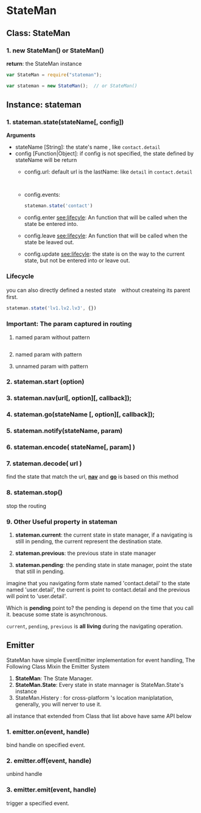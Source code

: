 # StateMan


## Class: StateMan

### 1. new StateMan() or StateMan()

__return__:  the StateMan instance


```javascript
var StateMan = require("stateman");

var stateman = new StateMan();  // or StateMan()

```


## Instance: stateman

### 1. stateman.state(stateName[, config])

__Arguments__

- stateName [String]: the state's name , like `contact.detail`
- config [Function|Object]: if config is not specified, the state defined by stateName will be return
	* config.url:  default url is the lastName: like `detail` in `contact.detail`
      ```js
		
	  ```
	
	* config.events:
	  ```javascript
	  stateman.state('contact')
      ```
            
	* config.enter [see:lifecyle](#lifecylce): An function that will be called when the state be entered into.
	* config.leave [see:lifecyle](#lifecylce): An function that will be called when the state be leaved out.
	* config.update [see:lifecyle](#lifecylce): the state is on the way to the current state, but not be entered into or leave out.

### Lifecycle

you can also directly defined a nested state　without createing its parent first. 

```javascript
stateman.state('lv1.lv2.lv3', {})
```



### __Important: The param captured in routing__

1. named param without pattern

```javascript

```

2. named param with pattern

3. unnamed param with pattern


<a name="start"></a>
### 2. stateman.__start__ (option)

<a name="nav"></a>
### 3. stateman.__nav__(url[, option][, callback]);

### 4. stateman.__go__(stateName [, option][, callback]);

### 5. stateman.__notify__(stateName, param)

### 6. stateman.encode( stateName[, param] )

### 7. stateman.decode( url )
find the state that match the url, [__nav__](#nav) and [__go__](#go) is based on this method

### 8. stateman.stop()

stop the routing

### 9. Other Useful property in stateman

1. __stateman.current__: 
	the current state in state manager, if a navigating is still in pending, the current represent the destination state. 

2. __stateman.previous__: 
	the previous state in state manager
	
3. __stateman.pending__: 
	the pending state in state manager, point the state that still in pending.

imagine that you navigating form state named 'contact.detail' to the state named 'user.detail', the current is point to contact.detail and the previous will point to 'user.detail'. 

Which is __pending__ point to? the pending is depend on the time that you call it. beacuse some state is asynchronous. 

`current`, `pending`, `previous` is __all living__ during the navigating operation.


## Emitter
StateMan have simple EventEmitter implementation for event handling, The Following Class Mixin the Emitter System

1. __StateMan__: The State Manager.
2. __StateMan.State__: Every state in state mannager is StateMan.State's instance
2. StateMan.Histery : for cross-platform 's location maniplatation, generally, you will nerver to use it.

all instance that extended from Class that list above have same API below


### 1. emitter.on(event, handle)
bind handle on specified event.

### 2. emitter.off(event, handle)
unbind handle 

### 3. emitter.emit(event, handle)

trigger a specified event.
